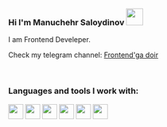 ### Hi I'm Manuchehr Saloydinov <img src="https://media0.giphy.com/media/w1OBpBd7kJqHrJnJ13/giphy.gif?cid=ecf05e47aaqzhggfommoeua44bu4hyxpuega0aq2nlzgj2u9&rid=giphy.gif&ct=s" width="34px" >

I am Frontend Develeper. <br />

Check my telegram channel: <a href="https://t.me/frontendga_doir">
Frontend'ga doir
</a>

<br />

### Languages and tools I work with: 

<code><img src="https://www.freepnglogos.com/uploads/html5-logo-png/html5-logo-html-logo-10.png" width="30px"></code>
<code><img src="https://www.batflat.org/themes/default/img/css-logo.png" width="30px"></code>
<code><img src="https://sass-lang.com/assets/img/styleguide/white-e44bed0d.png" width="30px"></code>
<code><img src="https://iconage.com/wp-content/png_logo_vector/bootstrap.png" width="30px"></code>
<code><img src="https://seeklogo.com/images/H/html5-with-wordmark-black-white-logo-A6222B77EC-seeklogo.com.png" width="30px"></code>
<code><img src="https://seeklogo.com/images/H/html5-with-wordmark-black-white-logo-A6222B77EC-seeklogo.com.png" width="30px"></code>
